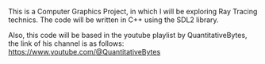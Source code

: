 This is a Computer Graphics Project, in which I will be exploring Ray Tracing technics.
The code will be written in C++ using the SDL2 library.

Also, this code will be based in the youtube playlist by QuantitativeBytes, the link of his channel is as follows:
https://www.youtube.com/@QuantitativeBytes
